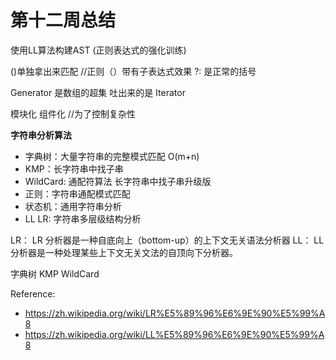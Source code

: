# 第十二周总结

使用LL算法构建AST (正则表达式的强化训练)

()单独拿出来匹配  //正则（）带有子表达式效果 
?: 是正常的括号

Generator 是数组的超集 吐出来的是 Iterator 

模块化 组件化 //为了控制复杂性

**字符串分析算法**

* 字典树：大量字符串的完整模式匹配 O(m+n)
* KMP：长字符串中找子串
* WildCard: 通配符算法 长字符串中找子串升级版
* 正则：字符串通配模式匹配
* 状态机：通用字符串分析
* LL LR: 字符串多层级结构分析

LR： LR 分析器是一种自底向上（bottom-up）的上下文无关语法分析器
LL： LL 分析器是一种处理某些上下文无关文法的自顶向下分析器。

字典树
KMP
WildCard

Reference:
* https://zh.wikipedia.org/wiki/LR%E5%89%96%E6%9E%90%E5%99%A8
* https://zh.wikipedia.org/wiki/LL%E5%89%96%E6%9E%90%E5%99%A8
